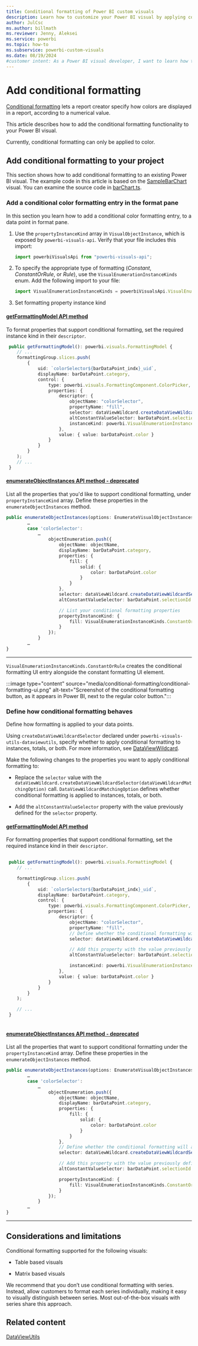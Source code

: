 ```yaml
---
title: Conditional formatting of Power BI custom visuals
description: Learn how to customize your Power BI visual by applying conditional formatting functionality based on data values.
author: JulCsc
ms.author: billmath
ms.reviewer: Jenny, Aleksei
ms.service: powerbi
ms.topic: how-to
ms.subservice: powerbi-custom-visuals
ms.date: 08/19/2024
#customer intent: As a Power BI visual developer, I want to learn how to apply conditional formatting to my custom visual so I can customize the visual appearance based on the data values.
---
```


# Add conditional formatting

[Conditional formatting](../../visuals/service-tips-and-tricks-for-color-formatting.md#add-conditional-formatting-for-visuals) lets a report creator specify how colors are displayed in a report, according to a numerical value.

This article describes how to add the conditional formatting functionality to your Power BI visual.

Currently, conditional formatting can only be applied to color.

## Add conditional formatting to your project

This section shows how to add conditional formatting to an existing Power BI visual. The example code in this article is based on the [SampleBarChart](https://github.com/microsoft/PowerBI-visuals-sampleBarChart) visual. You can examine the source code in [barChart.ts](https://github.com/microsoft/PowerBI-visuals-sampleBarChart/blob/master/src/barChart.ts).

### Add a conditional color formatting entry in the format pane

In this section you learn how to add a conditional color formatting entry, to a data point in format pane.

1. Use the `propertyInstanceKind` array in `VisualObjectInstance`, which is exposed by `powerbi-visuals-api`. Verify that your file includes this import:

    ```typescript
    import powerbiVisualsApi from "powerbi-visuals-api";
    ```

2. To specify the appropriate type of formatting (*Constant*, *ConstantOrRule*, or *Rule*), use  the `VisualEnumerationInstanceKinds` enum. Add the following import to your file:

    ```typescript
    import VisualEnumerationInstanceKinds = powerbiVisualsApi.VisualEnumerationInstanceKinds;
    ```

3. Set formatting property instance kind

#### [getFormattingModel API method](#tab/getFormattingModel)

To format properties that support conditional formatting, set the required instance kind in their `descriptor`.

```typescript
 public getFormattingModel(): powerbi.visuals.FormattingModel {
    // ...
    formattingGroup.slices.push(
        {
            uid: `colorSelector${barDataPoint_indx}_uid`,
            displayName: barDataPoint.category,
            control: {
                type: powerbi.visuals.FormattingComponent.ColorPicker,
                properties: {
                    descriptor: {
                        objectName: "colorSelector",
                        propertyName: "fill",                
                        selector: dataViewWildcard.createDataViewWildcardSelector(dataViewWildcard.DataViewWildcardMatchingOption.InstancesAndTotals),
                        altConstantValueSelector: barDataPoint.selectionId.getSelector(),
                        instanceKind: powerbi.VisualEnumerationInstanceKinds.ConstantOrRule // <=== Support conditional formatting
                    },
                    value: { value: barDataPoint.color }
                }
            }
        }
    );
    // ...
 }
```

#### [enumerateObjectInstances API method - deprecated](#tab/enumerateObjectInstances)

List all the properties that you'd like to support conditional formatting, under `propertyInstanceKind` array. Define these properties in the `enumerateObjectInstances` method.

```typescript
public enumerateObjectInstances(options: EnumerateVisualObjectInstancesOptions): VisualObjectInstanceEnumeration {
        …
        case 'colorSelector':
            …
                objectEnumeration.push({
                    objectName: objectName,
                    displayName: barDataPoint.category,
                    properties: {
                        fill: {
                            solid: {
                                color: barDataPoint.color
                            }
                        }
                    },
                    selector: dataViewWildcard.createDataViewWildcardSelector(dataViewWildcard.DataViewWildcardMatchingOption.InstancesAndTotals),
                    altConstantValueSelector: barDataPoint.selectionId.getSelector(),

                    // List your conditional formatting properties
                    propertyInstanceKind: {
                        fill: VisualEnumerationInstanceKinds.ConstantOrRule
                    }
                });
            }
        …
}
```

---

`VisualEnumerationInstanceKinds.ConstantOrRule` creates the conditional formatting UI entry alongside the constant formatting UI element.

:::image type="content" source="media/conditional-formatting/conditional-formatting-ui.png" alt-text="Screenshot of the conditional formatting button, as it appears in Power BI, next to the regular color button.":::

### Define how conditional formatting behaves

Define how formatting is applied to your data points.

Using `createDataViewWildcardSelector` declared under `powerbi-visuals-utils-dataviewutils`, specify whether to apply conditional formatting to instances, totals, or both. For more information, see [DataViewWildcard](utils-dataview.md#).

Make the following changes to the properties you want to apply conditional formatting to:

* Replace the `selector` value with the `dataViewWildcard.createDataViewWildcardSelector(dataViewWildcardMatchingOption)` call. `DataViewWildcardMatchingOption` defines whether conditional formatting is applied to instances, totals, or both.

* Add the `altConstantValueSelector` property with the value previously defined for the `selector` property.

#### [getFormattingModel API method](#tab/getFormattingModel)

For formatting properties that support conditional formatting, set the required instance kind in their `descriptor`.

```typescript
 
 public getFormattingModel(): powerbi.visuals.FormattingModel {
    // ...

    formattingGroup.slices.push(
        {
            uid: `colorSelector${barDataPoint_indx}_uid`,
            displayName: barDataPoint.category,
            control: {
                type: powerbi.visuals.FormattingComponent.ColorPicker,
                properties: {
                    descriptor: {
                        objectName: "colorSelector",
                        propertyName: "fill",                
                        // Define whether the conditional formatting will apply to instances, totals, or both
                        selector: dataViewWildcard.createDataViewWildcardSelector(dataViewWildcard.DataViewWildcardMatchingOption.InstancesAndTotals),

                        // Add this property with the value previously defined for the selector property
                        altConstantValueSelector: barDataPoint.selectionId.getSelector(),

                        instanceKind: powerbi.VisualEnumerationInstanceKinds.ConstantOrRule
                    },
                    value: { value: barDataPoint.color }
                }
            }
        }
    );

    // ...
 }
    
```

#### [enumerateObjectInstances API method - deprecated](#tab/enumerateObjectInstances)

List all the properties that want to support conditional formatting under the `propertyInstanceKind` array. Define these properties in the `enumerateObjectInstances` method.

```typescript
public enumerateObjectInstances(options: EnumerateVisualObjectInstancesOptions): VisualObjectInstanceEnumeration {
        …
        case 'colorSelector':
            …
                objectEnumeration.push({
                    objectName: objectName,
                    displayName: barDataPoint.category,
                    properties: {
                        fill: {
                            solid: {
                                color: barDataPoint.color
                            }
                        }
                    },
                    // Define whether the conditional formatting will apply to instances, totals, or both
                    selector: dataViewWildcard.createDataViewWildcardSelector(dataViewWildcard.DataViewWildcardMatchingOption.InstancesAndTotals),

                    // Add this property with the value previously defined for the selector property
                    altConstantValueSelector: barDataPoint.selectionId.getSelector(),

                    propertyInstanceKind: {
                        fill: VisualEnumerationInstanceKinds.ConstantOrRule
                    }
                });
            }
        …
}
```

---

## Considerations and limitations

Conditional formatting supported for the following visuals:

* Table based visuals

* Matrix based visuals

We recommend that you don’t use conditional formatting with series. Instead, allow customers to format each series individually, making it easy to visually distinguish between series. Most out-of-the-box visuals with series share this approach.

## Related content

[DataViewUtils](utils-dataview.md)
